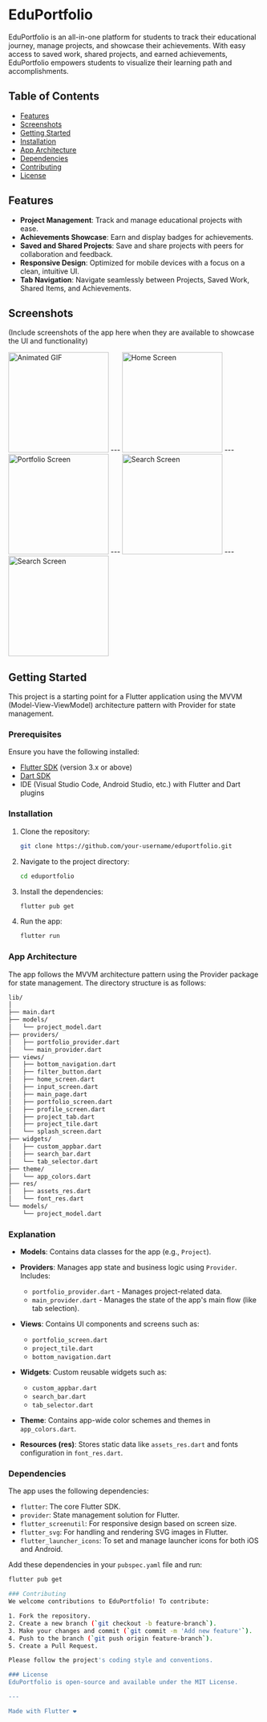# EduPortfolio

EduPortfolio is an all-in-one platform for students to track their educational journey, manage projects, and showcase their achievements. With easy access to saved work, shared projects, and earned achievements, EduPortfolio empowers students to visualize their learning path and accomplishments.

## Table of Contents
- [Features](#features)
- [Screenshots](#screenshots)
- [Getting Started](#getting-started)
- [Installation](#installation)
- [App Architecture](#app-architecture)
- [Dependencies](#dependencies)
- [Contributing](#contributing)
- [License](#license)

## Features
- **Project Management**: Track and manage educational projects with ease.
- **Achievements Showcase**: Earn and display badges for achievements.
- **Saved and Shared Projects**: Save and share projects with peers for collaboration and feedback.
- **Responsive Design**: Optimized for mobile devices with a focus on a clean, intuitive UI.
- **Tab Navigation**: Navigate seamlessly between Projects, Saved Work, Shared Items, and Achievements.

## Screenshots
(Include screenshots of the app here when they are available to showcase the UI and functionality)

<img src="/screenshots/01.gif" alt="Animated GIF" width="200"/> --- <img src="/screenshots/1.jpg" alt="Home Screen" width="200"/> ---
<img src="/screenshots/2.jpg" alt="Portfolio Screen" width="200"/> --- <img src="/screenshots/3.jpg" alt="Search Screen" width="200"/> ---
<img src="/screenshots/4.jpg" alt="Search Screen" width="200"/>

## Getting Started
This project is a starting point for a Flutter application using the MVVM (Model-View-ViewModel) architecture pattern with Provider for state management.

### Prerequisites
Ensure you have the following installed:
- [Flutter SDK](https://docs.flutter.dev/get-started/install) (version 3.x or above)
- [Dart SDK](https://dart.dev/get-dart)
- IDE (Visual Studio Code, Android Studio, etc.) with Flutter and Dart plugins

### Installation
1. Clone the repository:
   ```bash
   git clone https://github.com/your-username/eduportfolio.git

2. Navigate to the project directory:
   ```bash
   cd eduportfolio

3. Install the dependencies:
   ```bash
   flutter pub get
4. Run the app:
   ```bash 
   flutter run

### App Architecture

The app follows the MVVM architecture pattern using the Provider package for state management. The directory structure is as follows:
```bash 
lib/
│
├── main.dart
├── models/
│   └── project_model.dart
├── providers/
│   ├── portfolio_provider.dart
│   └── main_provider.dart
├── views/
│   ├── bottom_navigation.dart
│   ├── filter_button.dart
│   ├── home_screen.dart
│   ├── input_screen.dart
│   ├── main_page.dart
│   ├── portfolio_screen.dart
│   ├── profile_screen.dart
│   ├── project_tab.dart
│   ├── project_tile.dart
│   └── splash_screen.dart
├── widgets/
│   ├── custom_appbar.dart
│   ├── search_bar.dart
│   └── tab_selector.dart
├── theme/
│   └── app_colors.dart
├── res/
│   ├── assets_res.dart
│   └── font_res.dart
└── models/
    └── project_model.dart

```

### Explanation

- **Models**: Contains data classes for the app (e.g., `Project`).

- **Providers**: Manages app state and business logic using `Provider`. Includes:
   - `portfolio_provider.dart` - Manages project-related data.
   - `main_provider.dart` - Manages the state of the app's main flow (like tab selection).

- **Views**: Contains UI components and screens such as:
   - `portfolio_screen.dart`
   - `project_tile.dart`
   - `bottom_navigation.dart`

- **Widgets**: Custom reusable widgets such as:
   - `custom_appbar.dart`
   - `search_bar.dart`
   - `tab_selector.dart`

- **Theme**: Contains app-wide color schemes and themes in `app_colors.dart`.

- **Resources (res)**: Stores static data like `assets_res.dart` and fonts configuration in `font_res.dart`.

### Dependencies

The app uses the following dependencies:

- `flutter`: The core Flutter SDK.
- `provider`: State management solution for Flutter.
- `flutter_screenutil`: For responsive design based on screen size.
- `flutter_svg`: For handling and rendering SVG images in Flutter.
- `flutter_launcher_icons`: To set and manage launcher icons for both iOS and Android.

Add these dependencies in your `pubspec.yaml` file and run:

```bash
flutter pub get

### Contributing
We welcome contributions to EduPortfolio! To contribute:

1. Fork the repository.
2. Create a new branch (`git checkout -b feature-branch`).
3. Make your changes and commit (`git commit -m 'Add new feature'`).
4. Push to the branch (`git push origin feature-branch`).
5. Create a Pull Request.

Please follow the project's coding style and conventions.

### License
EduPortfolio is open-source and available under the MIT License.

---

Made with Flutter ❤️
